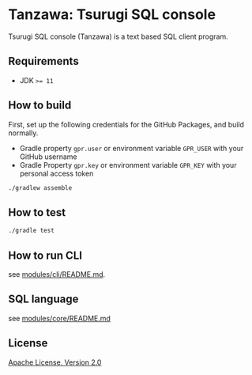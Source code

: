# Tanzawa: Tsurugi SQL console

Tsurugi SQL console (Tanzawa) is a text based SQL client program.

## Requirements

* JDK `>= 11`

## How to build

First, set up the following credentials for the GitHub Packages, and build normally.

* Gradle property `gpr.user` or environment variable `GPR_USER` with your GitHub username
* Gradle Property `gpr.key` or environment variable `GPR_KEY` with your personal access token

```sh
./gradlew assemble
```

## How to test

```sh
./gradle test
```

## How to run CLI

see [modules/cli/README.md](modules/cli/README.md).

## SQL language

see [modules/core/README.md](modules/core/README.md#language)

## License

[Apache License, Version 2.0](http://www.apache.org/licenses/LICENSE-2.0)
